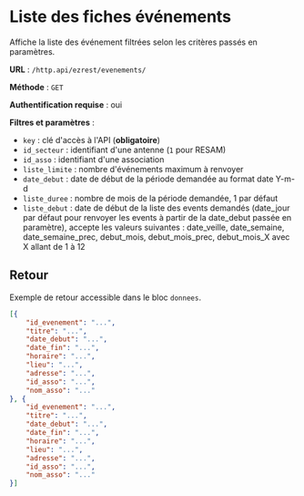 # Liste des fiches événements

Affiche la liste des événement filtrées selon les critères passés en paramètres.

**URL** : `/http.api/ezrest/evenements/`

**Méthode** : `GET`

**Authentification requise** : oui

**Filtres et paramètres** :
* `key` : clé d'accès à l'API (**obligatoire**)
* `id_secteur` : identifiant d'une antenne (`1` pour RESAM)
* `id_asso` : identifiant d'une association 
* `liste_limite` : nombre d'événements maximum à renvoyer
* `date_debut` : date de début de la période demandée au format date Y-m-d
* `liste_duree` : nombre de mois de la période demandée, 1 par défaut
* `liste_debut` : date de début de la liste des events demandés (date_jour par défaut pour renvoyer les events à partir de la date_debut passée en paramètre), accepte les valeurs suivantes : date_veille, date_semaine, date_semaine_prec, debut_mois, debut_mois_prec, debut_mois_X avec X allant de 1 à 12

## Retour

Exemple de retour accessible dans le bloc `donnees`.

```json
[{
	"id_evenement": "...",
	"titre": "...",
	"date_debut": "...",
	"date_fin": "...",
	"horaire": "...",
	"lieu": "...",
	"adresse": "...",
	"id_asso": "...",
	"nom_asso": "..."
}, {
	"id_evenement": "...",
	"titre": "...",
	"date_debut": "...",
	"date_fin": "...",
	"horaire": "...",
	"lieu": "...",
	"adresse": "...",
	"id_asso": "...",
	"nom_asso": "..."
}]
```
